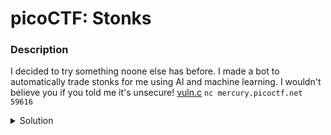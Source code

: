
# picoCTF: Stonks
### Description
I decided to try something noone else has before. I made a bot to automatically trade stonks for me using AI and machine learning. I wouldn't believe you if you told me it's unsecure! [vuln.c](https://mercury.picoctf.net/static/a4ce675e8f85190152d66014c9eebd7e/vuln.c)  `nc mercury.picoctf.net 59616`

<details closed>
<summary>Solution</summary>
  
  
### Flag
```
picoCTF{I_l05t_4ll_my_m0n3y_********}
```
### Detailed Solution
```c
printf("What is your API token?\n");
scanf("%300s", user_buf);
printf("Buying stonks with token:\n");
printf(user_buf);
```
This snippet in vuln.c is vulnerable to a [format string attack](https://en.wikipedia.org/wiki/Uncontrolled_format_string). When asked to put an API token type spam `%x%x%x%x%x%x%x%x%x...` to print call stack data. Take that output and run it through the `magic` tool on [CyberChef](https://gchq.github.io/CyberChef/) to get the flag.
</details>